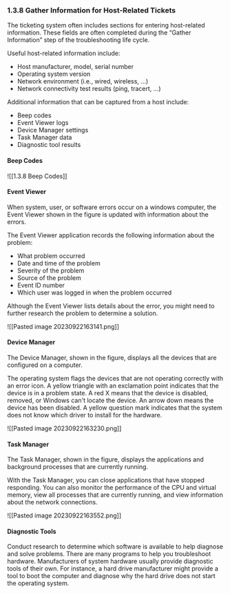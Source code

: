 ### 1.3.8 Gather Information for Host-Related Tickets

The ticketing system often includes sections for entering host-related information. These fields are often completed during the “Gather Information” step of the troubleshooting life cycle.

Useful host-related information include:

- Host manufacturer, model, serial number 
- Operating system version 
- Network environment (i.e., wired, wireless, …) 
- Network connectivity test results (ping, tracert, …) 

Additional information that can be captured from a host include:

- Beep codes 
- Event Viewer logs 
- Device Manager settings
- Task Manager data
- Diagnostic tool results

#### Beep Codes
![[1.3.8 Beep Codes]]

#### Event Viewer

When system, user, or software errors occur on a windows computer, the Event Viewer shown in the figure is updated with information about the errors.

The Event Viewer application records the following information about the problem:

- What problem occurred 
- Date and time of the problem 
- Severity of the problem 
- Source of the problem 
- Event ID number 
- Which user was logged in when the problem occurred 

Although the Event Viewer lists details about the error, you might need to further research the problem to determine a solution.

![[Pasted image 20230922163141.png]]

#### Device Manager

The Device Manager, shown in the figure, displays all the devices that are configured on a computer.

The operating system flags the devices that are not operating correctly with an error icon. A yellow triangle with an exclamation point indicates that the device is in a problem state. A red X means that the device is disabled, removed, or Windows can't locate the device. An arrow down means the device has been disabled. A yellow question mark indicates that the system does not know which driver to install for the hardware.

![[Pasted image 20230922163230.png]]

#### Task Manager

The Task Manager, shown in the figure, displays the applications and background processes that are currently running.

With the Task Manager, you can close applications that have stopped responding. You can also monitor the performance of the CPU and virtual memory, view all processes that are currently running, and view information about the network connections.

![[Pasted image 20230922163552.png]]

#### Diagnostic Tools

Conduct research to determine which software is available to help diagnose and solve problems. There are many programs to help you troubleshoot hardware. Manufacturers of system hardware usually provide diagnostic tools of their own. For instance, a hard drive manufacturer might provide a tool to boot the computer and diagnose why the hard drive does not start the operating system.


